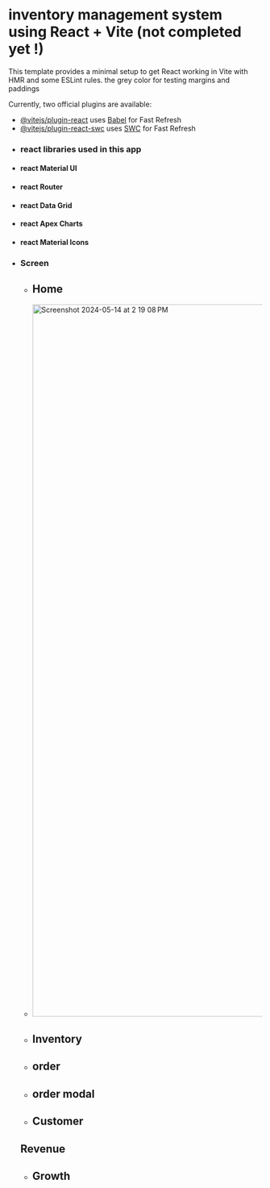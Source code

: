# inventory management system using React + Vite (not completed yet !)

This template provides a minimal setup to get React working in Vite with HMR and some ESLint rules.
the grey color for testing margins and paddings

Currently, two official plugins are available:

- [@vitejs/plugin-react](https://github.com/vitejs/vite-plugin-react/blob/main/packages/plugin-react/README.md) uses [Babel](https://babeljs.io/) for Fast Refresh
- [@vitejs/plugin-react-swc](https://github.com/vitejs/vite-plugin-react-swc) uses [SWC](https://swc.rs/) for Fast Refresh
- ### react libraries used in this app
- #### react Material UI
- #### react Router
- #### react Data Grid
- #### react Apex Charts
- #### react Material Icons
- ### Screen
  - ## Home
  - <img width="1414" alt="Screenshot 2024-05-14 at 2 19 08 PM" src="https://github.com/DevangGarg/inventory-project/assets/53138353/6b4c56a1-ae51-4819-b49f-9d289a746a50">
  - ## Inventory
  - ## order 
  - ## order modal
  - ## Customer
   ## Revenue
  - ## Growth
  
